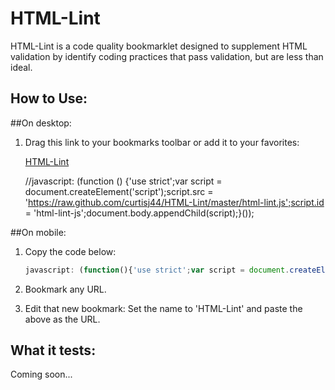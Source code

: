 HTML-Lint
=========

HTML-Lint is a code quality bookmarklet designed to supplement HTML validation by identify coding practices that pass validation, but are less than ideal.


How to Use:
-----------

##On desktop:

1.	Drag this link to your bookmarks toolbar or add it to your favorites:

	[HTML-Lint](#test)

	//javascript: (function () {'use strict';var script = document.createElement('script');script.src = 'https://raw.github.com/curtisj44/HTML-Lint/master/html-lint.js';script.id = 'html-lint-js';document.body.appendChild(script);}());


##On mobile:

1.	Copy the code below:

	```javascript
	javascript: (function(){'use strict';var script = document.createElement('script');script.src = 'https://raw.github.com/curtisj44/HTML-Lint/master/html-lint.js';script.id = 'html-lint-js';document.body.appendChild(script);}());
	```

2.	Bookmark any URL.

3.	Edit that new bookmark: Set the name to 'HTML-Lint' and paste the above as the URL.


What it tests:
--------------

Coming soon...